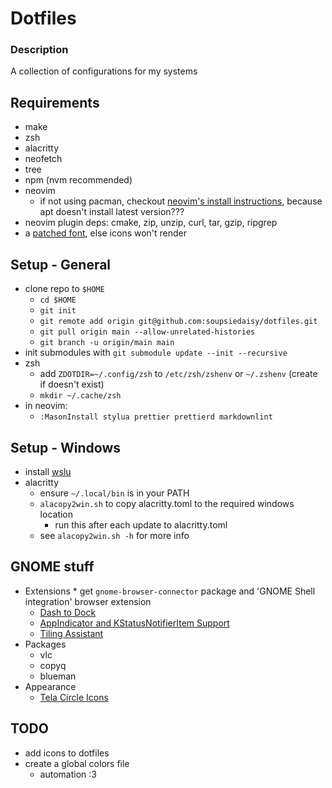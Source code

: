 # Dotfiles

### Description
A collection of configurations for my systems

## Requirements
- make 
- zsh
- alacritty
- neofetch
- tree
- npm (nvm recommended)
- neovim
    * if not using pacman, checkout [neovim's install instructions](https://github.com/neovim/neovim/blob/master/INSTALL.md#linux), because apt doesn't install latest version???
- neovim plugin deps: cmake, zip, unzip, curl, tar, gzip, ripgrep 
- a [patched font](https://www.nerdfonts.com/), else icons won't render

## Setup - General
- clone repo to `$HOME`
    * `cd $HOME`
    * `git init`
    * `git remote add origin git@github.com:soupsiedaisy/dotfiles.git`
    * `git pull origin main --allow-unrelated-histories`
    * `git branch -u origin/main main`
- init submodules with `git submodule update --init --recursive`
- zsh
    * add `ZDOTDIR=~/.config/zsh` to `/etc/zsh/zshenv` or `~/.zshenv` (create if doesn't exist)
    * `mkdir ~/.cache/zsh` 
- in neovim:
    * `:MasonInstall stylua prettier prettierd markdownlint`

## Setup - Windows
- install [wslu](https://wslutiliti.es/wslu/install.html)
- alacritty
    * ensure `~/.local/bin` is in your PATH
    * `alacopy2win.sh` to copy alacritty.toml to the required windows location
        * run this after each update to alacritty.toml
    * see `alacopy2win.sh -h` for more info

## GNOME stuff
- Extensions
        * get `gnome-browser-connector` package and 'GNOME Shell integration' browser extension
    * [Dash to Dock](https://extensions.gnome.org/extension/307/dash-to-dock/)
    * [AppIndicator and KStatusNotifierItem Support](https://extensions.gnome.org/extension/615/appindicator-support/)
    * [Tiling Assistant](https://extensions.gnome.org/extension/3733/tiling-assistant/)
- Packages
    <!-- TODO -->
    * vlc
    * copyq
    * blueman
- Appearance
    * [Tela Circle Icons](https://github.com/vinceliuice/Tela-circle-icon-theme)
    
## TODO
- add icons to dotfiles
- create a global colors file
    * automation :3

